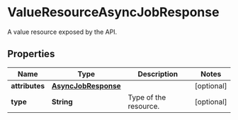 

# ValueResourceAsyncJobResponse

A value resource exposed by the API.

## Properties

| Name | Type | Description | Notes |
|------------ | ------------- | ------------- | -------------|
|**attributes** | [**AsyncJobResponse**](AsyncJobResponse.md) |  |  [optional] |
|**type** | **String** | Type of the resource. |  [optional] |



